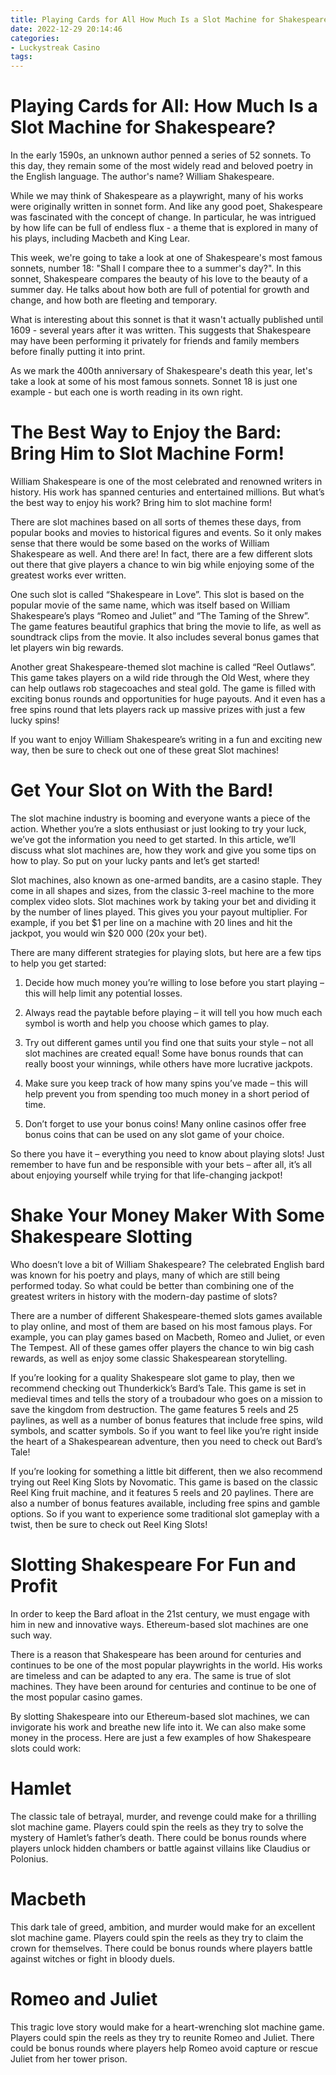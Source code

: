 ```yaml
---
title: Playing Cards for All How Much Is a Slot Machine for Shakespeare
date: 2022-12-29 20:14:46
categories:
- Luckystreak Casino
tags:
---
```



#  Playing Cards for All: How Much Is a Slot Machine for Shakespeare?

In the early 1590s, an unknown author penned a series of 52 sonnets. To this day, they remain some of the most widely read and beloved poetry in the English language. The author's name? William Shakespeare.

While we may think of Shakespeare as a playwright, many of his works were originally written in sonnet form. And like any good poet, Shakespeare was fascinated with the concept of change. In particular, he was intrigued by how life can be full of endless flux - a theme that is explored in many of his plays, including Macbeth and King Lear.

This week, we're going to take a look at one of Shakespeare's most famous sonnets, number 18: "Shall I compare thee to a summer's day?". In this sonnet, Shakespeare compares the beauty of his love to the beauty of a summer day. He talks about how both are full of potential for growth and change, and how both are fleeting and temporary.

What is interesting about this sonnet is that it wasn't actually published until 1609 - several years after it was written. This suggests that Shakespeare may have been performing it privately for friends and family members before finally putting it into print.

As we mark the 400th anniversary of Shakespeare's death this year, let's take a look at some of his most famous sonnets. Sonnet 18 is just one example - but each one is worth reading in its own right.

#  The Best Way to Enjoy the Bard: Bring Him to Slot Machine Form!

William Shakespeare is one of the most celebrated and renowned writers in history. His work has spanned centuries and entertained millions. But what’s the best way to enjoy his work? Bring him to slot machine form!

There are slot machines based on all sorts of themes these days, from popular books and movies to historical figures and events. So it only makes sense that there would be some based on the works of William Shakespeare as well. And there are! In fact, there are a few different slots out there that give players a chance to win big while enjoying some of the greatest works ever written.

One such slot is called “Shakespeare in Love”. This slot is based on the popular movie of the same name, which was itself based on William Shakespeare’s plays “Romeo and Juliet” and “The Taming of the Shrew”. The game features beautiful graphics that bring the movie to life, as well as soundtrack clips from the movie. It also includes several bonus games that let players win big rewards.

Another great Shakespeare-themed slot machine is called “Reel Outlaws”. This game takes players on a wild ride through the Old West, where they can help outlaws rob stagecoaches and steal gold. The game is filled with exciting bonus rounds and opportunities for huge payouts. And it even has a free spins round that lets players rack up massive prizes with just a few lucky spins!

If you want to enjoy William Shakespeare’s writing in a fun and exciting new way, then be sure to check out one of these great Slot machines!

#  Get Your Slot on With the Bard! 

The slot machine industry is booming and everyone wants a piece of the action. Whether you’re a slots enthusiast or just looking to try your luck, we’ve got the information you need to get started. In this article, we’ll discuss what slot machines are, how they work and give you some tips on how to play. So put on your lucky pants and let’s get started!

Slot machines, also known as one-armed bandits, are a casino staple. They come in all shapes and sizes, from the classic 3-reel machine to the more complex video slots. Slot machines work by taking your bet and dividing it by the number of lines played. This gives you your payout multiplier. For example, if you bet $1 per line on a machine with 20 lines and hit the jackpot, you would win $20 000 (20x your bet).

There are many different strategies for playing slots, but here are a few tips to help you get started:

1) Decide how much money you’re willing to lose before you start playing – this will help limit any potential losses.

2) Always read the paytable before playing – it will tell you how much each symbol is worth and help you choose which games to play.

3) Try out different games until you find one that suits your style – not all slot machines are created equal! Some have bonus rounds that can really boost your winnings, while others have more lucrative jackpots.

4) Make sure you keep track of how many spins you’ve made – this will help prevent you from spending too much money in a short period of time.

5) Don’t forget to use your bonus coins! Many online casinos offer free bonus coins that can be used on any slot game of your choice.

So there you have it – everything you need to know about playing slots! Just remember to have fun and be responsible with your bets – after all, it’s all about enjoying yourself while trying for that life-changing jackpot!

#  Shake Your Money Maker With Some Shakespeare Slotting 

Who doesn’t love a bit of William Shakespeare? The celebrated English bard was known for his poetry and plays, many of which are still being performed today. So what could be better than combining one of the greatest writers in history with the modern-day pastime of slots?

There are a number of different Shakespeare-themed slots games available to play online, and most of them are based on his most famous plays. For example, you can play games based on Macbeth, Romeo and Juliet, or even The Tempest. All of these games offer players the chance to win big cash rewards, as well as enjoy some classic Shakespearean storytelling.

If you’re looking for a quality Shakespeare slot game to play, then we recommend checking out Thunderkick’s Bard’s Tale. This game is set in medieval times and tells the story of a troubadour who goes on a mission to save the kingdom from destruction. The game features 5 reels and 25 paylines, as well as a number of bonus features that include free spins, wild symbols, and scatter symbols. So if you want to feel like you’re right inside the heart of a Shakespearean adventure, then you need to check out Bard’s Tale!

If you’re looking for something a little bit different, then we also recommend trying out Reel King Slots by Novomatic. This game is based on the classic Reel King fruit machine, and it features 5 reels and 20 paylines. There are also a number of bonus features available, including free spins and gamble options. So if you want to experience some traditional slot gameplay with a twist, then be sure to check out Reel King Slots!

#  Slotting Shakespeare For Fun and Profit

In order to keep the Bard afloat in the 21st century, we must engage with him in new and innovative ways. Ethereum-based slot machines are one such way.

There is a reason that Shakespeare has been around for centuries and continues to be one of the most popular playwrights in the world. His works are timeless and can be adapted to any era. The same is true of slot machines. They have been around for centuries and continue to be one of the most popular casino games.

By slotting Shakespeare into our Ethereum-based slot machines, we can invigorate his work and breathe new life into it. We can also make some money in the process. Here are just a few examples of how Shakespeare slots could work:

# Hamlet

The classic tale of betrayal, murder, and revenge could make for a thrilling slot machine game. Players could spin the reels as they try to solve the mystery of Hamlet’s father’s death. There could be bonus rounds where players unlock hidden chambers or battle against villains like Claudius or Polonius.

# Macbeth

This dark tale of greed, ambition, and murder would make for an excellent slot machine game. Players could spin the reels as they try to claim the crown for themselves. There could be bonus rounds where players battle against witches or fight in bloody duels.

# Romeo and Juliet

This tragic love story would make for a heart-wrenching slot machine game. Players could spin the reels as they try to reunite Romeo and Juliet. There could be bonus rounds where players help Romeo avoid capture or rescue Juliet from her tower prison.